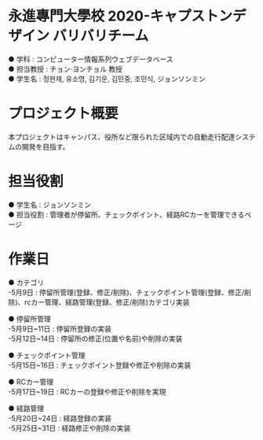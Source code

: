 # 永進專門大學校 2020-キャプストンデザイン バリバリチーム
 ● 学科 : コンピューター情報系列ウェブデータベース<br>
 ● 担当教授 : チョン·ヨンチョル 教授<br>
 ● 学生名 : 정현재, 유소영, 김기운, 김민중, 조민식, ジョンソンミン<br> 
 
# プロジェクト概要
 本プロジェクトはキャンパス、役所など限られた区域内での自動走行配達システムの開発を目指す。

# 担当役割
 ● 学生名 : ジョンソンミン<br> 
 ● 担当役割 : 管理者が停留所、チェックポイント、経路RCカーを管理できるページ
 
# 作業日
 ● カテゴリ<br> 
  -5月9日 : 停留所管理(登録、修正/削除)、チェックポイント管理(登録、修正/削除)、rcカー管理、経路管理(登録、修正/削除)カテゴリ実装
  
 ● 停留所管理<br> 
  -5月9日~11日 : 停留所登録の実装<br>
  -5月12日~14日 : 停留所の修正(位置や名前)や削除の実装<br>
 
 ● チェックポイント管理<br> 
  -5月15日~16日 :  チェックポイント登録や修正や削除の実装<br>
                  
 ● RCカー管理<br> 
  -5月17日~19日 : RCカーの登録や修正や削除を実現<br>
                  
 ● 経路管理<br> 
  -5月20日~24日 : 経路登録の実装<br>
  -5月25日~31日 : 経路修正や削除の実装<br>
